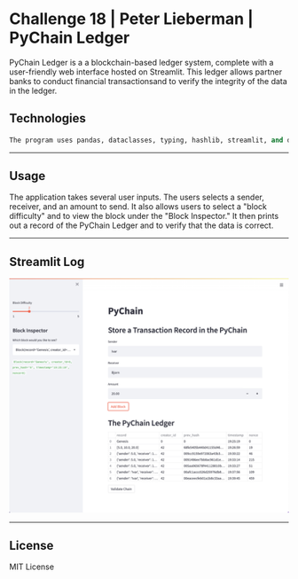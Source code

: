 # Challenge 18 | Peter Lieberman | PyChain Ledger

PyChain Ledger is a a blockchain-based ledger system, complete with a user-friendly web interface hosted on Streamlit. This ledger allows partner banks to conduct financial transactionsand to verify the integrity of the data in the ledger.


## Technologies

```python
The program uses pandas, dataclasses, typing, hashlib, streamlit, and datetime.
```

---

## Usage

The application takes several user inputs. The users selects a sender, receiver, and an amount to send. It also allows users to select a "block difficulty" and to view the block under the "Block Inspector." It then prints out a record of the PyChain Ledger and to verify that the data is correct.

---

## Streamlit Log

![Streamlit](streamlit_pychain.png)

---

## License

MIT License

